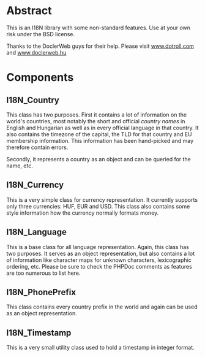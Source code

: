 Abstract
========

This is an I18N library with some non-standard features. Use at your own risk under the BSD license.

Thanks to the DoclerWeb guys for their help. Please visit www.dotroll.com and www.doclerweb.hu

Components
==========

I18N_Country
------------

This class has two purposes. First it contains a lot of information on the world's countries, most notably the short and official *country names* in English and Hungarian as well as in every official language in that country. It also contains the timezone of the capital, the TLD for that country and EU membership information. This information has been hand-picked and may therefore contain errors.

Secondly, it represents a country as an object and can be queried for the name, etc.

I18N_Currency
-------------

This is a very simple class for currency representation. It currently supports only three currencies: HUF, EUR and USD. This class also contains some style information how the currency normally formats money.

I18N_Language
-------------

This is a base class for all language representation. Again, this class has two purposes. It serves as an object representation, but also contains a lot of information like character maps for unknown characters, lexicographic ordering, etc. Please be sure to check the PHPDoc comments as features are too numerous to list here.

I18N_PhonePrefix
----------------

This class contains every country prefix in the world and again can be used as an object representation.

I18N_Timestamp
--------------

This is a very small utility class used to hold a timestamp in integer format.

